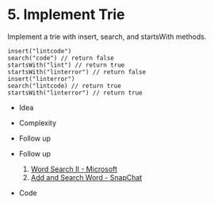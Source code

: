 # 5. Implement Trie

Implement a trie with insert, search, and startsWith methods.

```Example
insert("lintcode")
search("code") // return false
startsWith("lint") // return true
startsWith("linterror") // return false
insert("linterror")
search("lintcode) // return true
startsWith("linterror") // return true
```
* Idea

	
* Complexity


* Follow up

* Follow up

	1. [Word Search II - Microsoft](http://www.lintcode.com/en/problem/word-search-ii/)
	2. [Add and Search Word - SnapChat](http://www.lintcode.com/en/problem/add-and-search-word/)

* Code

``` objective-c



```

``` objective-c


```

``` objective-c

```
